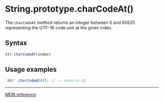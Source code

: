 # String.prototype.charCodeAt()

The `charCodeAt` method returns an integer between 0 and 65535 representing the UTF-16 code unit at the given index.

## Syntax

```js
str.charCodeAt(index)
```

## Usage examples

```js
'ABC'.charCodeAt(0); // -> returns 65
```

---

[MDN reference](https://developer.mozilla.org/en-US/docs/Web/JavaScript/Reference/Global_Objects/String/charCodeAt)


